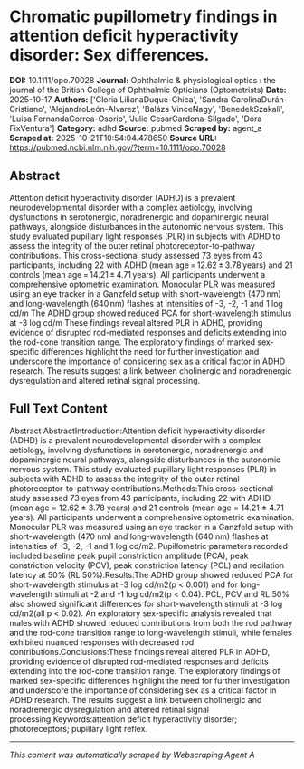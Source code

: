 # Chromatic pupillometry findings in attention deficit hyperactivity disorder: Sex differences.

**DOI:** 10.1111/opo.70028
**Journal:** Ophthalmic & physiological optics : the journal of the British College of Ophthalmic Opticians (Optometrists)
**Date:** 2025-10-17
**Authors:** ['Gloria LilianaDuque-Chica', 'Sandra CarolinaDurán-Cristiano', 'AlejandroLeón-Alvarez', 'Balázs VinceNagy', 'BenedekSzakali', 'Luisa FernandaCorrea-Osorio', 'Julio CesarCardona-Silgado', 'Dora FixVentura']
**Category:** adhd
**Source:** pubmed
**Scraped by:** agent_a
**Scraped at:** 2025-10-21T10:54:04.478650
**Source URL:** https://pubmed.ncbi.nlm.nih.gov/?term=10.1111/opo.70028

## Abstract

Attention deficit hyperactivity disorder (ADHD) is a prevalent neurodevelopmental disorder with a complex aetiology, involving dysfunctions in serotonergic, noradrenergic and dopaminergic neural pathways, alongside disturbances in the autonomic nervous system. This study evaluated pupillary light responses (PLR) in subjects with ADHD to assess the integrity of the outer retinal photoreceptor-to-pathway contributions.
This cross-sectional study assessed 73 eyes from 43 participants, including 22 with ADHD (mean age = 12.62 ± 3.78 years) and 21 controls (mean age = 14.21 ± 4.71 years). All participants underwent a comprehensive optometric examination. Monocular PLR was measured using an eye tracker in a Ganzfeld setup with short-wavelength (470 nm) and long-wavelength (640 nm) flashes at intensities of -3, -2, -1 and 1 log cd/m
The ADHD group showed reduced PCA for short-wavelength stimulus at -3 log cd/m
These findings reveal altered PLR in ADHD, providing evidence of disrupted rod-mediated responses and deficits extending into the rod-cone transition range. The exploratory findings of marked sex-specific differences highlight the need for further investigation and underscore the importance of considering sex as a critical factor in ADHD research. The results suggest a link between cholinergic and noradrenergic dysregulation and altered retinal signal processing.

## Full Text Content

Abstract AbstractIntroduction:Attention deficit hyperactivity disorder (ADHD) is a prevalent neurodevelopmental disorder with a complex aetiology, involving dysfunctions in serotonergic, noradrenergic and dopaminergic neural pathways, alongside disturbances in the autonomic nervous system. This study evaluated pupillary light responses (PLR) in subjects with ADHD to assess the integrity of the outer retinal photoreceptor-to-pathway contributions.Methods:This cross-sectional study assessed 73 eyes from 43 participants, including 22 with ADHD (mean age = 12.62 ± 3.78 years) and 21 controls (mean age = 14.21 ± 4.71 years). All participants underwent a comprehensive optometric examination. Monocular PLR was measured using an eye tracker in a Ganzfeld setup with short-wavelength (470 nm) and long-wavelength (640 nm) flashes at intensities of -3, -2, -1 and 1 log cd/m2. Pupillometric parameters recorded included baseline peak pupil constriction amplitude (PCA), peak constriction velocity (PCV), peak constriction latency (PCL) and redilation latency at 50% (RL 50%).Results:The ADHD group showed reduced PCA for short-wavelength stimulus at -3 log cd/m2(p < 0.001) and for long-wavelength stimuli at -2 and -1 log cd/m2(p < 0.04). PCL, PCV and RL 50% also showed significant differences for short-wavelength stimuli at -3 log cd/m2(all p < 0.02). An exploratory sex-specific analysis revealed that males with ADHD showed reduced contributions from both the rod pathway and the rod-cone transition range to long-wavelength stimuli, while females exhibited nuanced responses with decreased rod contributions.Conclusions:These findings reveal altered PLR in ADHD, providing evidence of disrupted rod-mediated responses and deficits extending into the rod-cone transition range. The exploratory findings of marked sex-specific differences highlight the need for further investigation and underscore the importance of considering sex as a critical factor in ADHD research. The results suggest a link between cholinergic and noradrenergic dysregulation and altered retinal signal processing.Keywords:attention deficit hyperactivity disorder; photoreceptors; pupillary light reflex.

---
*This content was automatically scraped by Webscraping Agent A*
